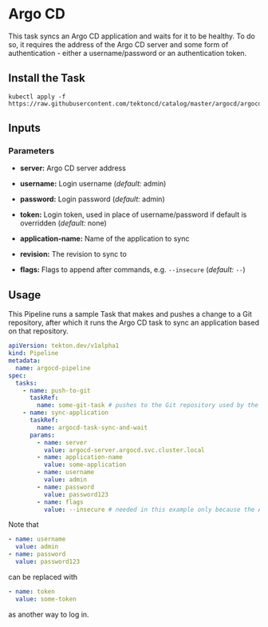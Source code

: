 # Argo CD

This task syncs an Argo CD application and waits for it to be healthy. To do so, it requires the address of the Argo CD server and some form of authentication - either a username/password or an authentication token.

## Install the Task

```
kubectl apply -f https://raw.githubusercontent.com/tektoncd/catalog/master/argocd/argocd.yaml
```

## Inputs

### Parameters

* **server:** Argo CD server address

* **username:** Login username (_default:_ admin)

* **password:** Login password (_default:_ admin)

* **token:** Login token, used in place of username/password if default is overridden (_default:_ none)

* **application-name:** Name of the application to sync

* **revision:** The revision to sync to

* **flags:** Flags to append after commands, e.g. `--insecure` (_default:_ `--`)

## Usage

This Pipeline runs a sample Task that makes and pushes a change to a Git repository, after which it runs the Argo CD task to sync an application based on that repository.

```YAML
apiVersion: tekton.dev/v1alpha1
kind: Pipeline
metadata:
  name: argocd-pipeline
spec:
  tasks:
    - name: push-to-git
      taskRef:
        name: some-git-task # pushes to the Git repository used by the application in the next task
    - name: sync-application
      taskRef:
        name: argocd-task-sync-and-wait
      params:
        - name: server
          value: argocd-server.argocd.svc.cluster.local
        - name: application-name
          value: some-application
        - name: username
          value: admin
        - name: password
          value: password123
        - name: flags
          value: --insecure # needed in this example only because the Argo CD server is locally hosted
```

Note that 

```YAML
- name: username
  value: admin
- name: password
  value: password123
```

can be replaced with

``` YAML
- name: token
  value: some-token
```

as another way to log in.